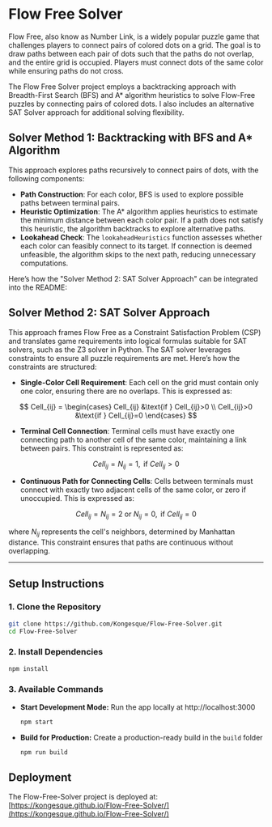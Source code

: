 # Flow Free Solver

Flow Free, also know as Number Link, is a widely popular puzzle game that challenges players to connect pairs of colored dots on a grid. The goal is to draw paths between each pair of dots such that the paths do not overlap, and the entire grid is occupied. Players must connect dots of the same color while ensuring paths do not cross.

The Flow Free Solver project employs a backtracking approach with Breadth-First Search (BFS) and A* algorithm heuristics to solve Flow-Free puzzles by connecting pairs of colored dots. I also includes an alternative SAT Solver approach for additional solving flexibility.

## Solver Method 1: Backtracking with BFS and A* Algorithm

This approach explores paths recursively to connect pairs of dots, with the following components:

- **Path Construction**: For each color, BFS is used to explore possible paths between terminal pairs.
- **Heuristic Optimization**: The A* algorithm applies heuristics to estimate the minimum distance between each color pair. If a path does not satisfy this heuristic, the algorithm backtracks to explore alternative paths.
- **Lookahead Check**: The `lookaheadHeuristics` function assesses whether each color can feasibly connect to its target. If connection is deemed unfeasible, the algorithm skips to the next path, reducing unnecessary computations.

Here’s how the "Solver Method 2: SAT Solver Approach" can be integrated into the README:

## Solver Method 2: SAT Solver Approach

This approach frames Flow Free as a Constraint Satisfaction Problem (CSP) and translates game requirements into logical formulas suitable for SAT solvers, such as the Z3 solver in Python. The SAT solver leverages constraints to ensure all puzzle requirements are met. Here’s how the constraints are structured:

- **Single-Color Cell Requirement**: Each cell on the grid must contain only one color, ensuring there are no overlaps. This is expressed as:

$$
  Cell_{ij} = \begin{cases}
   Cell_{ij} &\text{if } Cell_{ij}>0 \\
   Cell_{ij}>0 &\text{if } Cell_{ij}=0
  \end{cases}
$$

- **Terminal Cell Connection**: Terminal cells must have exactly one connecting path to another cell of the same color, maintaining a link between pairs. This constraint is represented as:

$$
Cell_{ij} = N_{ij} = 1, \text{ if } Cell_{ij} > 0
$$

- **Continuous Path for Connecting Cells**: Cells between terminals must connect with exactly two adjacent cells of the same color, or zero if unoccupied. This is expressed as:

$$
Cell_{ij} = N_{ij} = 2 \text{ or } N_{ij} = 0, \text{ if } Cell_{ij} = 0
$$

  where $N_{ij}$ represents the cell's neighbors, determined by Manhattan distance. This constraint ensures that paths are continuous without overlapping.

---

## Setup Instructions

### 1. Clone the Repository
```bash
git clone https://github.com/Kongesque/Flow-Free-Solver.git
cd Flow-Free-Solver
```

### 2. Install Dependencies
```bash
npm install
```

### 3. Available Commands
- **Start Development Mode:** Run the app locally at http://localhost:3000
     ```bash
     npm start
     ```
- **Build for Production:** Create a production-ready build in the `build` folder
     ```bash
     npm run build
     ```

## Deployment

The Flow-Free-Solver project is deployed at: [https://kongesque.github.io/Flow-Free-Solver/](https://kongesque.github.io/Flow-Free-Solver/)
